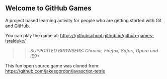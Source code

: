 ## Welcome to GitHub Games

A project based learning activity for people who are getting started with Git and GitHub.

You can play the game at: https://githubschool.github.io/github-games-isralduke/

>> _*SUPPORTED BROWSERS*: Chrome, Firefox, Safari, Opera and IE9+_

This fun open source game was cloned from: https://github.com/jakesgordon/javascript-tetris